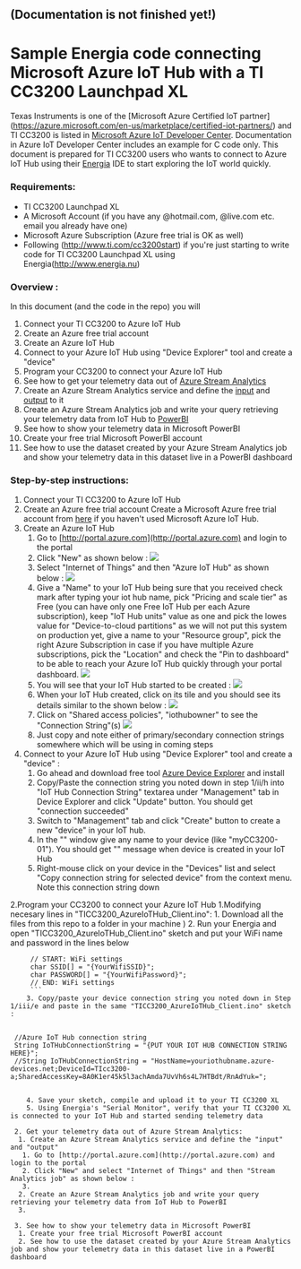 ## (Documentation is not finished yet!)
# Sample Energia code connecting Microsoft Azure IoT Hub with a TI CC3200 Launchpad XL
Texas Instruments is one of the [Microsoft Azure Certified IoT partner] (https://azure.microsoft.com/en-us/marketplace/certified-iot-partners/) and TI CC3200 is listed in [Microsoft Azure IoT Developer Center](https://azure.microsoft.com/en-us/develop/iot/get-started/). Documentation in Azure IoT Developer Center includes an example for C code only. This document is prepared for TI CC3200 users who wants to connect to Azure IoT Hub using their  [Energia](http://www.energia.nu) IDE to start exploring the IoT world quickly.

### Requirements:
- TI CC3200 Launchpad XL
- A Microsoft Account (if you have any @hotmail.com, @live.com etc. email you already have one)
- Microsoft Azure Subscription (Azure free trial is OK as well)
- Following (http://www.ti.com/cc3200start) if you're just starting to write code for TI CC3200 Launchpad XL using Energia(http://www.energia.nu)

### Overview : 
In this document (and the code in the repo) you will 
 1. Connect your TI CC3200 to Azure IoT Hub
  1. Create an Azure free trial account
  2. Create an Azure IoT Hub
  3. Connect to your Azure IoT Hub using "Device Explorer" tool and create a "device"
  4. Program your CC3200 to connect your Azure IoT Hub
 2. See how to get your telemetry data out of [Azure Stream Analytics](https://azure.microsoft.com/en-us/services/stream-analytics/)
  1. Create an Azure Stream Analytics service and define the [input](https://azure.microsoft.com/en-us/documentation/articles/stream-analytics-define-inputs/) and [output](https://azure.microsoft.com/en-us/documentation/articles/stream-analytics-define-outputs/) to it
  2. Create an Azure Stream Analytics job and write your query retrieving your telemetry data from IoT Hub to [PowerBI](http://www.powerbi.com)
 3. See how to show your telemetry data in Microsoft PowerBI
  1. Create your free trial Microsoft PowerBI account
  2. See how to use the dataset created by your Azure Stream Analytics job and show your telemetry data in this dataset live in a PowerBI dashboard

### Step-by-step instructions:
 1. Connect your TI CC3200 to Azure IoT Hub
  1. Create an Azure free trial account
     Create a Microsoft Azure free trial account from [here](https://azure.microsoft.com/en-us/pricing/free-trial/) if you haven't used Microsoft Azure IoT Hub. 
  2. Create an Azure IoT Hub
      1. Go to [http://portal.azure.com](http://portal.azure.com) and login to the portal
      2. Click "New" as shown below : 
      ![](images/01_Azure_IoT_Hub_creation.png)
      3. Select "Internet of Things" and then "Azure IoT Hub" as shown below : 
      ![](images/02_Azure_IoT_Hub_creation.png)
      4. Give a "Name" to your IoT Hub being sure that you received check mark after typing your iot hub name, pick "Pricing and scale tier" as Free (you can have only one Free IoT Hub per each Azure subscription), keep "IoT Hub units" value as one and pick the lowes value for "Device-to-cloud partitions" as we will not put this system on production yet, give a name to your "Resource group", pick the right Azure Subscription in case if you have multiple Azure subscriptions, pick the "Location" and check the "Pin to dashboard" to be able to reach your Azure IoT Hub quickly through your portal dashboard.
      ![](images/03_Azure_IoT_Hub_creation.png)
      5. You will see that your IoT Hub started to be created : 
      ![](images/04_Azure_IoT_Hub_creation.png)
      6. When your IoT Hub created, click on its tile and you should see its details similar to the shown below : 
      ![](images/05_Azure_IoT_Hub_creation.png)
      7. Click on "Shared access policies", "iothubowner" to see the "Connection String"(s) 
      ![](images/06_Azure_IoT_Hub_creation.png)
      8. Just copy and note either of primary/secondary connection strings somewhere which will be using in coming steps
   3. Connect to your Azure IoT Hub using "Device Explorer" tool and create a "device" : 
      1. Go ahead and download free tool [Azure Device Explorer](https://github.com/Azure/azure-iot-sdks/blob/master/tools/DeviceExplorer/doc/how_to_use_device_explorer.md) and install
      2. Copy/Paste the connection string you noted down in step 1/ii/h into "IoT Hub Connection String" textarea under "Management" tab in Device Explorer and click "Update" button. You should get "connection succeeded"
      3. Switch to "Management" tab and click "Create" button to create a new "device" in your IoT hub.
      4. In the "" window give any name to your device (like "myCC3200-01"). You should get "" message when device is created in your IoT Hub
      5. Right-mouse click on your device in the "Devices" list and select "Copy connection string for selected device" from the context menu. Note this connection string down
 
 2.Program your CC3200 to connect your Azure IoT Hub
  1.Modifying necesary lines in "TICC3200_AzureIoTHub_Client.ino":
    1. Download all the files from this repo to a folder in your machine )
    2. Run your Energia and open "TICC3200_AzureIoTHub_Client.ino" sketch and put your WiFi name and password in the lines below

```
     // START: WiFi settings
     char SSID[] = "{YourWifiSSID}";
     char PASSWORD[] = "{YourWifiPassword}";
     // END: WiFi settings
     ```
    3. Copy/paste your device connection string you noted down in Step 1/iii/e and paste in the same "TICC3200_AzureIoTHub_Client.ino" sketch : 
    
```

     //Azure IoT Hub connection string
     String IoTHubConnectionString = "{PUT YOUR IOT HUB CONNECTION STRING HERE}";
     //String IoTHubConnectionString = "HostName=youriothubname.azure-devices.net;DeviceId=TIcc3200-a;SharedAccessKey=8A0K1er45k5l3achAmda7UvVh6s4L7HTBdt/RnAdYuk=";
```

    4. Save your sketch, compile and upload it to your TI CC3200 XL
    5. Using Energia's "Serial Monitor", verify that your TI CC3200 XL is connected to your IoT Hub and started sending telemetry data
    
 2. Get your telemetry data out of Azure Stream Analytics: 
  1. Create an Azure Stream Analytics service and define the "input" and "output"
   1. Go to [http://portal.azure.com](http://portal.azure.com) and login to the portal
   2. Click "New" and select "Internet of Things" and then "Stream Analytics job" as shown below : 
   3. 
  2. Create an Azure Stream Analytics job and write your query retrieving your telemetry data from IoT Hub to PowerBI
  3. 

 3. See how to show your telemetry data in Microsoft PowerBI
  1. Create your free trial Microsoft PowerBI account
  2. See how to use the dataset created by your Azure Stream Analytics job and show your telemetry data in this dataset live in a PowerBI dashboard




